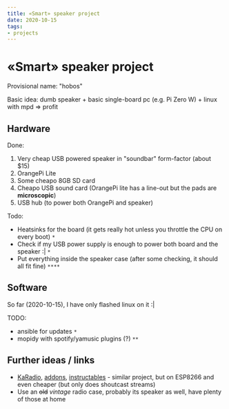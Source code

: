 ```yaml
---
title: «Smart» speaker project
date: 2020-10-15
tags:
- projects
---
```


# «Smart» speaker project

Provisional name: "hobos"

Basic idea: dumb speaker + basic single-board pc (e.g. Pi Zero W) + linux with mpd ⇒ profit

## Hardware
Done:

1. Very cheap USB powered speaker in "soundbar" form-factor (about $15)
2. OrangePi Lite
3. Some cheapo 8GB SD card
4. Cheapo USB sound card (OrangePi lite has a line-out but the pads are **microscopic**)
5. USB hub (to power both OrangePi and speaker)

Todo:
- Heatsinks for the board (it gets really hot unless you throttle the CPU on every boot) `*`
- Check if my USB power supply is enough to power both board and the speaker :| `*`
- Put everything inside the speaker case (after some checking, it should all fit fine) `****`

## Software

So far (2020-10-15), I have only flashed linux on it :|

TODO:
- ansible for updates `*`
- mopidy with spotify/yamusic plugins (?)  `**`

## Further ideas / links
- [KaRadio](https://github.com/karawin/Ka-Radio), [addons](https://github.com/karawin/Karadio-addons), [instructables](https://www.instructables.com/Wifi-Webradio-With-ESP8266-and-VS1053/) - similar project, but on ESP8266 and even cheaper (but only does shoutcast streams)
- Use an ~~old~~ *vintage* radio case, probably its speaker as well, have plenty of those at home
